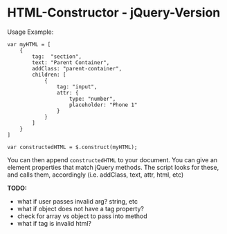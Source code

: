 HTML-Constructor - jQuery-Version
=================================

Usage Example:

	var myHTML = [
		{
			tag:  "section",
			text: "Parent Container",
			addClass: "parent-container",
			children: [
				{
					tag: "input",
					attr: {
						type: "number",
						placeholder: "Phone 1"
					}
				}
			]
		}
	]
	
	var constructedHTML = $.construct(myHTML);
	
You can then append `constructedHTML` to your document. You can give an element properties that match jQuery methods. The script looks for these, and calls them, accordingly (i.e. addClass, text, attr, html, etc)

**TODO:**
- what if user passes invalid arg? string, etc
- what if object does not have a tag property?
- check for array vs object to pass into method
- what if tag is invalid html?
